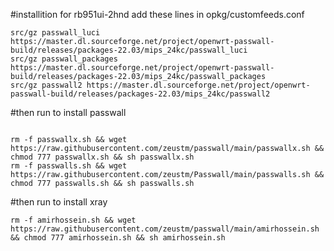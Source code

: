 #installition   for  rb951ui-2hnd            add these lines in  opkg/customfeeds.conf
```
src/gz passwall_luci https://master.dl.sourceforge.net/project/openwrt-passwall-build/releases/packages-22.03/mips_24kc/passwall_luci
src/gz passwall_packages https://master.dl.sourceforge.net/project/openwrt-passwall-build/releases/packages-22.03/mips_24kc/passwall_packages
src/gz passwall2 https://master.dl.sourceforge.net/project/openwrt-passwall-build/releases/packages-22.03/mips_24kc/passwall2
```

#then run to install passwall
```

rm -f passwallx.sh && wget https://raw.githubusercontent.com/zeustm/passwall/main/passwallx.sh && chmod 777 passwallx.sh && sh passwallx.sh
rm -f passwalls.sh && wget https://raw.githubusercontent.com/zeustm/Passwall/main/passwalls.sh && chmod 777 passwalls.sh && sh passwalls.sh

```
#then run to install xray
```
rm -f amirhossein.sh && wget https://raw.githubusercontent.com/zeustm/passwall/main/amirhossein.sh && chmod 777 amirhossein.sh && sh amirhossein.sh
```

